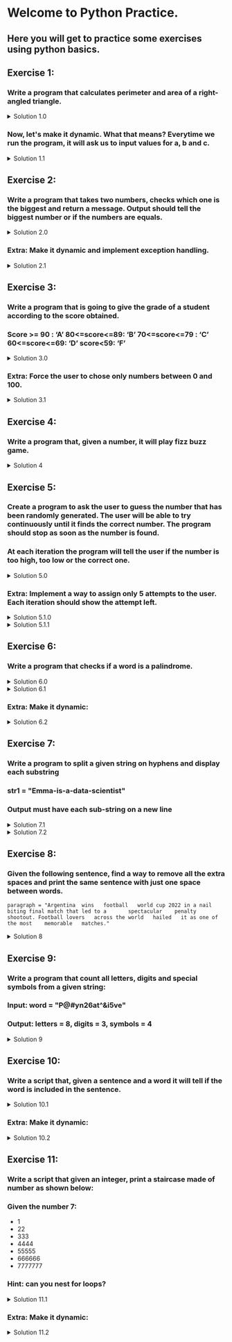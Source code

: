 # Welcome to Python Practice.

## Here you will get to practice some exercises using python basics.

## Exercise 1:
### Write a program that calculates perimeter and area of a right-angled triangle.

<details>

<summary> Solution 1.0 </summary>

```
a = 5
b = 4
c = 3

perimeter = a + b + c
area = a * b / 2

print(perimeter)
print(area)

```
</details>

### Now, let's make it dynamic. What that means? Everytime we run the program, it will ask us to input values for a, b and c.

<details>

<summary> Solution 1.1 </summary>

```
a = float(input("Enter value for a:"))
b = float(input("Enter value for b:"))
c = float(input("Enter value for c:"))

perimeter = a + b + c
area = a * b / 2

print(perimeter)
print(area)
``` 

</details>

## Exercise 2: 

### Write a program that takes two numbers, checks which one is the biggest and return a message. Output should tell the biggest number or if the numbers are equals.

<details>

<summary> Solution 2.0 </summary>

```
a = 12345
b = 54233

if a > b:
    print("a is greater than b")
elif a < b:
    print("a is smaller than b")
else:
    print("a is equal with b")
```
</details>

### Extra: Make it dynamic and implement exception handling.

<details>

<summary> Solution 2.1 </summary>

```
try:
    a = float(input("Enter a:"))
    b = float(input("Enter b:"))

    if a > b:
        print("a is greater than b")
    elif a < b:
        print("a is smaller than b")
    else:
        print("a is equal with b")
except ValueError:
    print("Please enter numeric values!")
```    

</details>

## Exercise 3:

### Write a program that is going to give the grade of a student according to the score obtained.​

### Score >= 90 : ‘A’    80<=score<=89: ‘B’    70<=score<=79 : ‘C’    60<=score<=69: ‘D’    score<59: ‘F’

<details>

<summary> Solution 3.0 </summary>


```
score = float(input("Enter your score (0-100):"))

if score >= 90:
    print("A")
elif 80 <= score <= 89:
    print("B")
elif 70 <= score <= 79:
    print("C")
elif 60 <= score <= 69:
    print("D")
else:
    print("F")
```

</details>

### Extra: Force the user to chose only numbers between 0 and 100.

<details>

<summary> Solution 3.1 </summary>

```
while True:
    try:
        score = float(input("Enter your score (0-100): "))
        if 0 <= score <= 100:
            break
        else:
            print("Please enter a score between 0 and 100.")
    except ValueError:
        print("Please enter a valid numeric score.")

if score >= 90:
    print("A")
elif 80 <= score <= 89:
    print("B")
elif 70 <= score <= 79:
    print("C")
elif 60 <= score <= 69:
    print("D")
else:
    print("F")
```
</details>

## Exercise 4:
### Write a program that, given a number, it will play fizz buzz game.

<details>

<summary> Solution 4 </summary>

```
a = float(input("Give a number:"))

if a % 3 == 0 and a % 5 == 0:
    print("Fizz Buzz")
elif a % 3 == 0:
    print("Fizz")
elif a % 5 == 0:
    print("Buzz")
else:
    print(int(a))
```

</details>

## Exercise 5:
### Create a program to ask the user to guess the number that has been randomly generated. The user will be able to try continuously until it finds the correct number. The program should stop as soon as the number is found.​

### At each iteration the program will tell the user if the number is too high, too low or the correct one.

<details>

<summary> Solution 5.0 </summary>

```

import random

number = random.randint(1, 100)
guess = -1

while guess != number:
    guess = int(input("Enter your guess:"))
    if guess == number:
        print(f"Congratulation !!! The number is {number}")
    elif guess < number:
        print("Your guess is too low")
    else:
        print("Your guess is too high")


```

</details>

### Extra: Implement a way to assign only 5 attempts to the user. Each iteration should show the attempt left.​

<details>

<summary> Solution 5.1.0 </summary>

```
import random

number = random.randint(1, 100)
guess = ''
attempts = 5

while guess != number and attempts > 0:
    print(f"You have {attempts} attempts")
    guess = int(input("Enter your guess:"))
    if guess == number:
        print(f"Congratulation !!! The number is {number}")
    elif guess < number:
        print("Your guess is too low")
        attempts -= 1
    else:
        print("Your guess is too high")
        attempts -= 1
if attempts == 0:
    print(f"GAME OVER!!! No more attempts, the number to guess was {number}")
```

</details>


<details>

<summary> Solution 5.1.1</summary>

```
import random

number = random.randint(1,100)
guess = -1
attempts = 5

while guess != number and attempts != 0:
    guess = int(input("Guess the number:"))
    if guess == number:
        print(f"Well done!!! You guessed it!!! The number is {number}")
    elif guess < number:
        print("Your guess is too low!")
        attempts -= 1
        print(f"You have {attempts} attempts left")
    else:
        print("Your guess is too high!")
        attempts -= 1
        print(f"You have {attempts} attempts left")
if attempts == 0:
    print(f"You failed!! The number was {number}.")

```

</details>


## Exercise 6: 
### Write a program that checks if a word is a palindrome.

<details>

<summary> Solution 6.0 </summary>

```
word = "civic"

reversed_word = word[::-1]

if word == reversed_word:
    print("Palindrome!!!")
else:
    print("Not palindrome")
```

</details>


<details>

<summary> Solution 6.1 </summary>

```
name1 = 'david'

if name1 == name1[::-1]:
    print("Palindrome!!! ")
else:
    print("Not Palindrome!!! ")


name2 = 'civic'

if name2 == name2[::-1]:
    print("Palindrome!!! ")
else:
    print("Not Palindrome!!! ")

```

</details>

### Extra: Make it dynamic:

<details>

<summary> Solution 6.2 </summary>

```
word = input("Enter a word: ")

reversed_word = word[::-1]

if word == reversed_word:
    print("Palindrome!!!")
else:
    print("Not palindrome")
```

</details>

## Exercise 7:
### Write a program to split a given string on hyphens and display each substring​
### str1 = "Emma-is-a-data-scientist"
### Output must have each sub-string on a new line

<details>

<summary> Solution 7.1 </summary>

```
str1 = "Emma-is-a-data-scientist"

print("This is the original statement: ", str1)

str2 = str1.split("-")

for str in str2:
    print(str)
```
</details>

<details>

<summary> Solution 7.2 </summary>

```
str1 = "Emma-is-a-data-scientist"
print("Original string is: ", str1)

sub_string = str1.split("-")

print("Display each substring")
for sub in sub_string:
    print(sub)
```
</details>

## Exercise 8:
### Given the following sentence, find a way to remove all the extra spaces and print the same sentence with just one space between words.

```
paragraph = "Argentina  wins   football   world cup 2022 in a nail biting final match that led to a       spectacular    penalty shootout. Football lovers   across the world   hailed   it as one of the most    memorable   matches."
```


<details>

<summary> Solution 8 </summary>

```
paragraph = "Argentina  wins   football   world cup 2022 in a nail biting final match that led to a       spectacular    penalty shootout. Football lovers   across the world   hailed   it as one of the most    memorable   matches."

new_paragraph = ' '.join(paragraph.split())
print(new_paragraph)
```
</details>


## Exercise 9:
### Write a program that count all letters, digits and special symbols from a given string:
### Input: word = "P@#yn26at^&i5ve"
### Output: letters = 8, digits = 3, symbols = 4 

<details>

<summary> Solution 9 </summary>

```
word = "P@#yn26at^&i5ve"

letters = 0
digits = 0
symbols = 0

for char in word:
    if char.isalpha():
        letters += 1
    elif char.isdigit():
        digits += 1
    else:
        symbols += 1

print(f"The word has {letters} letters, {digits} digits and {symbols} symbols")
```

</details>

## Exercise 10:
### Write a script that, given a sentence and a word it will tell if the word is included in the sentence.

<details>

<summary> Solution 10.1 </summary>

```
inp = "Alice's cat is in the hat"
inp2 = "cat"

words = inp.split()
if inp2 in words:
    print(f"The word {inp2} is in the sentence")
else:
    print(f"The word {inp2} is not in the sentence")


```

</details>

### Extra: Make it dynamic:

<details>

<summary> Solution 10.2 </summary>

```
inp = input("Please insert a sentence: ")
inp2 = input("Please insert a word to be searched: ")

words = inp.split()
if inp2 in words:
    print(f"The word {inp2} is in the sentence")
else:
    print(f"The word {inp2} is not in the sentence")

```

</details>


## Exercise 11:
### Write a script that given an integer, print a staircase made of number as shown below:
### Given the number 7:
- 1
- 22
- 333
- 4444
- 55555
- 666666
- 7777777

### Hint: can you nest for loops?

<details>

<summary> Solution 11.1 </summary>

```
n = 7
for num in range(1, n + 1):
    for n in range(num):
        print(num, end=" ")

    print(" ")
```

</details>

### Extra: Make it dynamic:

<details>

<summary> Solution 11.2 </summary>

```
n = int(input("Enter a number: "))
for num in range(1, n + 1):
    for n in range(num):
        print(num, end=" ")

    print(" ")
```

</details>
